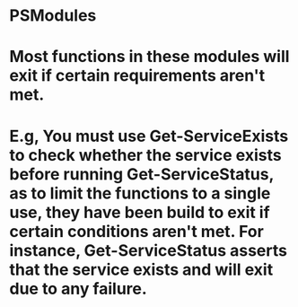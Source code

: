 # PSModules

# Most functions in these modules will exit if certain requirements aren't met.
# E.g, You must use Get-ServiceExists to check whether the service exists before running Get-ServiceStatus, as to limit the functions to a single use, they have been build to exit if certain conditions aren't met. For instance, Get-ServiceStatus asserts that the service exists and will exit due to any failure.